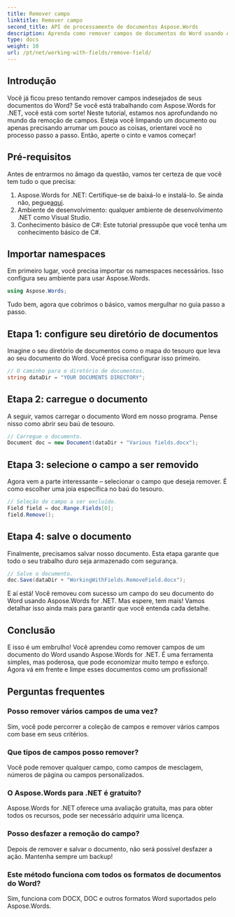 ```yaml
---
title: Remover campo
linktitle: Remover campo
second_title: API de processamento de documentos Aspose.Words
description: Aprenda como remover campos de documentos do Word usando Aspose.Words for .NET neste guia passo a passo detalhado. Perfeito para desenvolvedores e gerenciamento de documentos.
type: docs
weight: 10
url: /pt/net/working-with-fields/remove-field/
---
```

## Introdução

Você já ficou preso tentando remover campos indesejados de seus documentos do Word? Se você está trabalhando com Aspose.Words for .NET, você está com sorte! Neste tutorial, estamos nos aprofundando no mundo da remoção de campos. Esteja você limpando um documento ou apenas precisando arrumar um pouco as coisas, orientarei você no processo passo a passo. Então, aperte o cinto e vamos começar!

## Pré-requisitos

Antes de entrarmos no âmago da questão, vamos ter certeza de que você tem tudo o que precisa:

1.  Aspose.Words for .NET: Certifique-se de baixá-lo e instalá-lo. Se ainda não, pegue[aqui](https://releases.aspose.com/words/net/).
2. Ambiente de desenvolvimento: qualquer ambiente de desenvolvimento .NET como Visual Studio.
3. Conhecimento básico de C#: Este tutorial pressupõe que você tenha um conhecimento básico de C#.

## Importar namespaces

Em primeiro lugar, você precisa importar os namespaces necessários. Isso configura seu ambiente para usar Aspose.Words.

```csharp
using Aspose.Words;
```

Tudo bem, agora que cobrimos o básico, vamos mergulhar no guia passo a passo.

## Etapa 1: configure seu diretório de documentos

Imagine o seu diretório de documentos como o mapa do tesouro que leva ao seu documento do Word. Você precisa configurar isso primeiro.

```csharp
// O caminho para o diretório de documentos.
string dataDir = "YOUR DOCUMENTS DIRECTORY";
```

## Etapa 2: carregue o documento

A seguir, vamos carregar o documento Word em nosso programa. Pense nisso como abrir seu baú de tesouro.

```csharp
// Carregue o documento.
Document doc = new Document(dataDir + "Various fields.docx");
```

## Etapa 3: selecione o campo a ser removido

Agora vem a parte interessante – selecionar o campo que deseja remover. É como escolher uma joia específica no baú do tesouro.

```csharp
// Seleção do campo a ser excluído.
Field field = doc.Range.Fields[0];
field.Remove();
```

## Etapa 4: salve o documento

Finalmente, precisamos salvar nosso documento. Esta etapa garante que todo o seu trabalho duro seja armazenado com segurança.

```csharp
// Salve o documento.
doc.Save(dataDir + "WorkingWithFields.RemoveField.docx");
```

E aí está! Você removeu com sucesso um campo do seu documento do Word usando Aspose.Words for .NET. Mas espere, tem mais! Vamos detalhar isso ainda mais para garantir que você entenda cada detalhe.

## Conclusão

E isso é um embrulho! Você aprendeu como remover campos de um documento do Word usando Aspose.Words for .NET. É uma ferramenta simples, mas poderosa, que pode economizar muito tempo e esforço. Agora vá em frente e limpe esses documentos como um profissional!

## Perguntas frequentes

### Posso remover vários campos de uma vez?
Sim, você pode percorrer a coleção de campos e remover vários campos com base em seus critérios.

### Que tipos de campos posso remover?
Você pode remover qualquer campo, como campos de mesclagem, números de página ou campos personalizados.

### O Aspose.Words para .NET é gratuito?
Aspose.Words for .NET oferece uma avaliação gratuita, mas para obter todos os recursos, pode ser necessário adquirir uma licença.

### Posso desfazer a remoção do campo?
Depois de remover e salvar o documento, não será possível desfazer a ação. Mantenha sempre um backup!

### Este método funciona com todos os formatos de documentos do Word?
Sim, funciona com DOCX, DOC e outros formatos Word suportados pelo Aspose.Words.